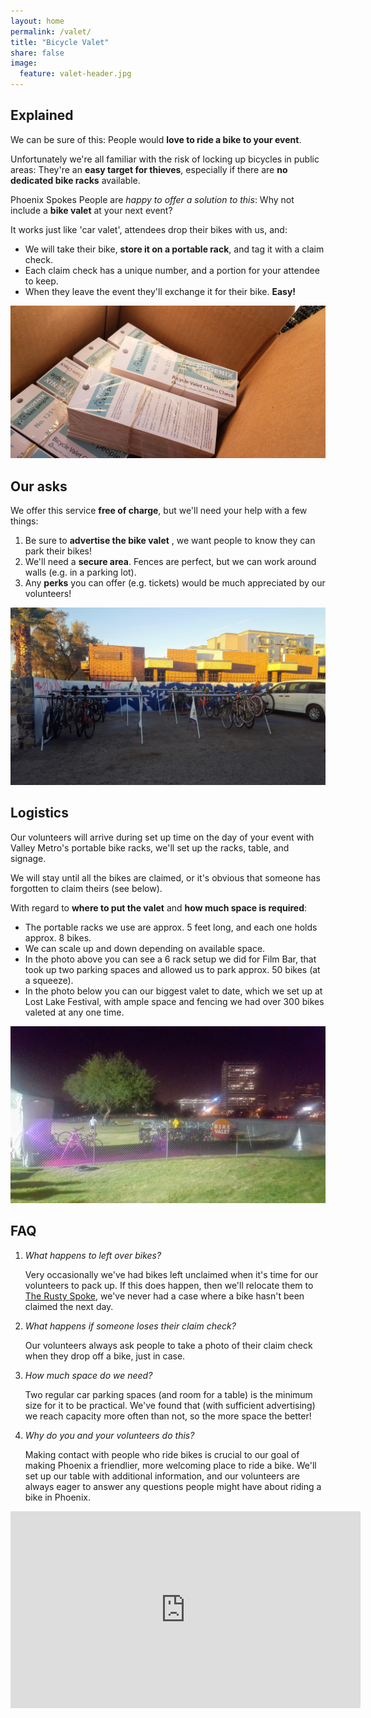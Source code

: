 ```yaml
---
layout: home
permalink: /valet/
title: "Bicycle Valet"
share: false
image:
  feature: valet-header.jpg
---
```


## Explained

We can be sure of this: People would **love to ride a bike to your event**.

Unfortunately we're all familiar with the risk of locking up bicycles in public areas:
They're an **easy target for thieves**, especially if there are **no dedicated bike racks** available.

Phoenix Spokes People are _happy to offer a solution to this_:
Why not include a **bike valet** at your next event?

It works just like 'car valet', attendees drop their bikes with us, and:

- We will take their bike, **store it on a portable rack**, and tag it with a claim check.
- Each claim check has a unique number, and a portion for your attendee to keep.
- When they leave the event they'll exchange it for their bike. **Easy!**

![bike valet claim checks](/images/valet-claim-checks.jpg)

## Our asks

We offer this service **free of charge**, but we'll need your help with a few things:

1. Be sure to **advertise the bike valet** , we want people to know they can park their bikes!
1. We'll need a **secure area**. Fences are perfect, but we can work around walls (e.g. in a parking lot).
1. Any **perks** you can offer (e.g. tickets) would be much appreciated by our volunteers!

![parking lot with bike valet](/images/valet-filmbar-day.jpeg)

## Logistics

Our volunteers will arrive during set up time on the day of your event with Valley Metro's portable bike racks, we'll set up the racks, table, and signage.

We will stay until all the bikes are claimed, or it's obvious that someone has forgotten to claim theirs (see below).

With regard to **where to put the valet** and **how much space is required**:

- The portable racks we use are approx. 5 feet long, and each one holds approx. 8 bikes.
- We can scale up and down depending on available space.
- In the photo above you can see a 6 rack setup we did for Film Bar, that took up two parking spaces and allowed us to park approx. 50 bikes (at a squeeze).
- In the photo below you can our biggest valet to date, which we set up at Lost Lake Festival, with ample space and fencing we had over 300 bikes valeted at any one time.

![field full of parked bikes](/images/valet-lost-lake-night.jpg)

## FAQ

1. _What happens to left over bikes?_

    Very occasionally we've had bikes left unclaimed when it's time for our volunteers to pack up.
    If this does happen, then we'll relocate them to [The Rusty Spoke](https://www.rustyspoke.org/), we've never had a case where a bike hasn't been claimed the next day.


1. _What happens if someone loses their claim check?_

    Our volunteers always ask people to take a photo of their claim check when they drop off a bike, just in case.

1. _How much space do we need?_

    Two regular car parking spaces (and room for a table) is the minimum size for it to be practical. We've found that (with sufficient advertising) we reach capacity more often than not, so the more space the better!

1. _Why do you and your volunteers do this?_

    Making contact with people who ride bikes is crucial to our goal of making Phoenix a friendlier, more welcoming place to ride a bike.
    We'll set up our table with additional information, and our volunteers are always eager to answer any questions people might have about riding a bike in Phoenix.

<iframe width="560" height="315" src="https://www.youtube.com/embed/kWZKBUj4sgc" frameborder="0" allow="autoplay; encrypted-media" allowfullscreen></iframe>
